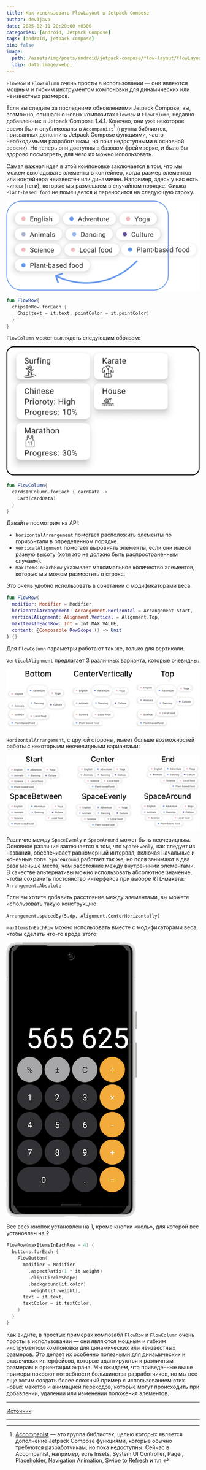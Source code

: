 ```yaml
---
title: Как использовать FlowLayout в Jetpack Compose
author: dev3java
date: 2025-02-11 20:20:00 +0300
categories: [Android, Jetpack Compose]
tags: [android, jetpack compose]
pin: false
image:
  path: /assets/img/posts/android/jetpack-compose/flow-layout/flowLayout-example-cover.png
  lqip: data:image/webp;
---
```


`FlowRow` и `FlowColumn` очень просты в использовании — они являются мощным и гибким инструментом
компоновки для динамических или неизвестных размеров.

Если вы следите за последними обновлениями Jetpack Compose, вы, возможно, слышали о новых
композитах `FlowRow` и `FlowColumn`, недавно добавленных в Jetpack Compose 1.4.1. Конечно, они уже
некоторое время были опубликованы
в `Accompanist`[^footnote] (группа библиотек, призванных
дополнить Jetpack Compose функциями, часто необходимыми разработчикам, но пока недоступными в
основной версии). Но теперь они доступны в базовом фреймворке, и было бы здорово посмотреть, для
чего их можно использовать.

Самая важная идея в этой компоновке заключается в том, что мы можем выкладывать элементы в
контейнер, когда размер элементов или контейнера неизвестен или динамичен. Например, здесь у нас
есть чипсы (теги), которые мы размещаем в случайном порядке. Фишка `Plant-based food` не помещается
и переносится на следующую строку.

![example-1](/assets/img/posts/android/jetpack-compose/flow-layout/flowLayout-example-1.png)

```kotlin
fun FlowRow{
  chipsInRow.forEach {
    Chip(text = it.text, pointColor = it.pointColor)
  }
}

```

`FlowColumn` может выглядеть следующим образом:

![example-2](/assets/img/posts/android/jetpack-compose/flow-layout/flowLayout-example-2.png)

```kotlin
fun FlowColumn{
  cardsInColumn.forEach { cardData ->
    Card(cardData)
  }
}
```

Давайте посмотрим на API:

- `horizontalArrangement` помогает расположить элементы по горизонтали в определенном порядке.
- `verticalAlignment` помогает выровнять элементы, если они имеют разную высоту (хотя это не должно
  быть распространенным случаем).
- `maxItemsInEachRow` указывает максимальное количество элементов, которые мы можем разместить в
  строке.

Это очень удобно использовать в сочетании с модификаторами веса.

```kotlin
fun FlowRow(
  modifier: Modifier = Modifier,
  horizontalArrangement: Arrangement.Horizontal = Arrangement.Start,
  verticalAlignment: Alignment.Vertical = Alignment.Top,
  maxItemsInEachRow: Int = Int.MAX_VALUE,
  content: @Composable RowScope.() -> Unit
) {}
```

Для `FlowColumn` параметры работают так же, только для вертикали.

`VerticalAlignment` предлагает 3 различных варианта, которые очевидны:

![example-3](/assets/img/posts/android/jetpack-compose/flow-layout/flowLayout-example-3.png)

`HorizontalArrangement`, с другой стороны, имеет больше возможностей работы с некоторыми неочевидными вариантами:

![example-4](/assets/img/posts/android/jetpack-compose/flow-layout/flowLayout-example-4.png)

Различие между `SpaceEvenly` и `SpaceAround` может быть неочевидным. Основное различие заключается в
том, что `SpaceEvenly`, как следует из названия, обеспечивает равномерный интервал, включая начальные
и конечные поля. `SpaceAround` работает так же, но поля занимают в два раза меньше места, чем
расстояние между внутренними элементами. В качестве альтернативы можно использовать абсолютное
значение, чтобы сохранить постоянство интерфейса при выборе RTL-макета: `Arrangement.Absolute`

Если вы хотите добавить расстояние между элементами, вы можете использовать такую конструкцию:

`Arrangement.spacedBy(5.dp, Alignment.CenterHorizontally)`

`maxItemsInEachRow` можно использовать вместе с модификаторами веса, чтобы сделать что-то вроде этого:

![example-5](/assets/img/posts/android/jetpack-compose/flow-layout/flowLayout-example-5.png)

Вес всех кнопок установлен на 1, кроме кнопки «ноль», для которой вес установлен на 2.

```kotlin
FlowRow(maxItemsInEachRow = 4) {
  buttons.forEach {
    FlowButton(
      modifier = Modifier
        .aspectRatio(1 * it.weight)
        .clip(CircleShape)
        .background(it.color)
        .weight(it.weight),
      text = it.text,
      textColor = it.textColor,
    )
  }
}
```

Как видите, в простых примерах композабл `FlowRow` и `FlowColumn` очень просты в использовании — они
являются мощным и гибким инструментом компоновки для динамических или неизвестных размеров. Это
делает их особенно полезными для динамических и отзывчивых интерфейсов, которые адаптируются к
различным размерам и ориентации экрана. Мы ожидаем, что приведенные выше примеры покроют потребности
большинства разработчиков, но мы все еще хотим создать более сложный пример с использованием этих
новых макетов и анимацией переходов, которые могут происходить при добавлении, удалении или
изменении положения элементов.

***

[Источник](https://exyte.com/blog/android-flow-layout)

***

[^footnote]: [Accompanist](https://github.com/google/accompanist) — это группа библиотек, целью которых является дополнение Jetpack Compose функциями, которые обычно требуются разработчикам, но пока недоступны. Сейчас в Accompanist, например, есть Insets, System UI Controller, Pager, Placeholder, Navigation Animation, Swipe to Refresh и т.п.

